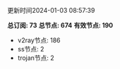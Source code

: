更新时间2024-01-03 08:57:39

**总订阅: 73**
**总节点: 674**
**有效节点: 190**
- v2ray节点: 186
- ss节点: 2
- trojan节点: 2
